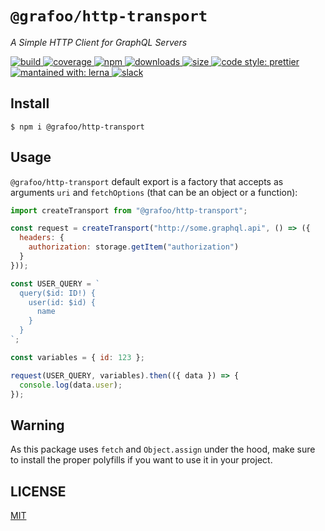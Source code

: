 # `@grafoo/http-transport`

<p><i>A Simple HTTP Client for GraphQL Servers</i></p>

<p>
  <a href=https://circleci.com/gh/grafoojs/grafoo>
    <img
      src=https://img.shields.io/circleci/project/github/grafoojs/grafoo/master.svg?label=build
      alt=build
    />
  </a>
  <a href=https://codecov.io/github/grafoojs/grafoo>
    <img
      src=https://img.shields.io/codecov/c/github/grafoojs/grafoo/master.svg
      alt="coverage"
    />
  </a>
  <a href=https://www.npmjs.com/package/@grafoo/http-transport>
    <img
      src=https://img.shields.io/npm/v/@grafoo/http-transport.svg
      alt=npm
    >
  </a>
  <a href=https://www.npmjs.com/package/@grafoo/http-transport>
    <img
      src=https://img.shields.io/npm/dm/@grafoo/http-transport.svg
      alt=downloads
    >
  </a>
  <a href=https://github.com/grafoojs/grafoo>
    <img
      src=https://img.shields.io/bundlephobia/minzip/@grafoo/http-transport.svg?label=size
      alt=size
    >
  </a>
  <a href=https://prettier.io>
    <img
      src=https://img.shields.io/badge/code_style-prettier-ff69b4.svg
      alt="code style: prettier"
    />
  </a>
  <a href=https://lernajs.io>
    <img
      src=https://img.shields.io/badge/maintained%20with-lerna-cc00ff.svg
      alt="mantained with: lerna"
    />
  </a>
  <a href=https://grafoo-slack.herokuapp.com>
    <img
      src=https://grafoo-slack.herokuapp.com/badge.svg
      alt="slack"
    />
  </a>
</p>

## Install

```
$ npm i @grafoo/http-transport
```

## Usage

`@grafoo/http-transport` default export is a factory that accepts as arguments `uri` and `fetchOptions` (that can be an object or a function):

```js
import createTransport from "@grafoo/http-transport";

const request = createTransport("http://some.graphql.api", () => ({
  headers: {
    authorization: storage.getItem("authorization")
  }
}));

const USER_QUERY = `
  query($id: ID!) {
    user(id: $id) {
      name
    }
  }
`;

const variables = { id: 123 };

request(USER_QUERY, variables).then(({ data }) => {
  console.log(data.user);
});
```

## Warning

As this package uses `fetch` and `Object.assign` under the hood, make sure to install the proper polyfills if you want to use it in your project.

## LICENSE

[MIT](https://github.com/grafoojs/grafoo/blob/master/LICENSE)
